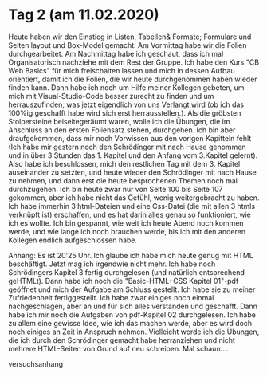 # Tag 2 (am 11.02.2020)
Heute haben wir den Einstieg in Listen, Tabellen& Formate;
Formulare und Seiten layout und Box-Model gemacht.
Am Vormittag habe wir die Folien durchgearbeitet.
Am Nachmittag habe ich geschaut, dass ich mal Organisatorisch nachziehe
mit dem Rest der Gruppe. Ich habe den Kurs "CB Web Basics" für mich
freischalten lassen und mich in dessen Aufbau orientiert, damit ich die
Folien, die wir heute durchgenommen haben wieder finden kann.
Dann habe ich noch um Hilfe meiner Kollegen gebeten, um mich mit 
Visual-Studio-Code besser zurecht zu finden und um herrauszufinden,
was jetzt eigendlich von uns Verlangt wird (ob ich das 100%ig 
geschafft habe wird sich erst herrausstellen.).
Als die gröbsten Stolpersteine beiseitegeräumt waren, wolle ich die
Übungen, die im Anschluss an den ersten Foliensatz stehen, durchgehen.
Ich bin aber draufgekommen, dass mir noch Vorwissen aus den vorigen 
Kapitteln fehlt (Ich habe mir gestern noch den Schrödinger mit nach
Hause genommen und in über 3 Stunden das 1. Kapitel und den Anfang vom
3.Kapitel gelernt). 
Also habe ich beschlossen, mich den restlichen Tag mit dem 3. Kapitel
auseinander zu setzten, und heute wieder den Schrödinger mit nach 
Hause zu nehmen, und dann erst die heute besprochenen Themen noch mal 
durchzugehen. 
Ich bin heute zwar nur von Seite 100 bis Seite 107 gekommen, aber ich 
habe nicht das Gefühl, wenig weitergebracht zu haben. Ich habe immerhin
3 html-Dateien und eine Css-Datei (die mit allen 3 htmls verknüpft ist)
erschaffen, und es hat darin alles genau so funktioniert, wie ich es 
wollte. Ich bin gespannt, wie weit ich heute Abend noch kommen werde, und 
wie lange ich noch brauchen werde, bis ich mit den anderen Kollegen 
endlich aufgeschlossen habe. 

Anhang: Es ist 20:25 Uhr. Ich glaube ich habe mich heute genug mit HTML
beschäftigt. Jetzt mag ich irgendwie nicht mehr. Ich habe noch 
Schrödingers Kapitel 3 fertig durchgelesen (und natürlich entsprechend 
geHTMLt). Dann habe ich noch die "Basic-HTML+CSS Kapitel 01"-pdf 
geöffnet und mich der Aufgabe am Schluss gestellt. Ich habe sie zu meiner
Zufriedenheit fertiggestellt. Ich habe zwar einiges noch einmal 
nachgeschlagen, aber an und für sich alles verstanden und geschafft. 
Dann habe ich mir noch die Aufgaben von pdf-Kapitel 02 durchgelesen. Ich 
habe zu allem eine gewisse Idee, wie ich das machen werde, aber es wird 
doch noch einiges an Zeit in Anspruch nehmen. Vielleicht werde ich die
Übungen, die ich durch den Schrödinger gemacht habe herranziehen und 
nicht mehrere HTML-Seiten von Grund auf neu schreiben. Mal schaun....

versuchsanhang